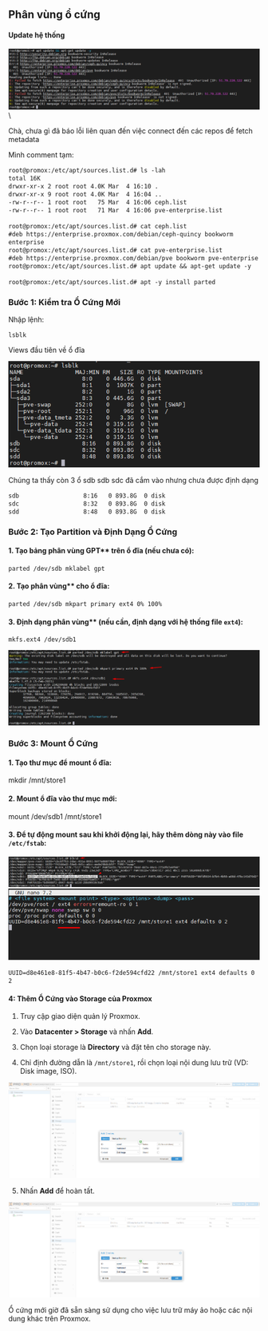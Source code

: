 ## Phân vùng ổ cứng
#### Update hệ thống

  <img src="proxmoximages/Screenshot_15.png">\

Chà, chưa gì đã báo lỗi liên quan đến việc connect đến các repos để fetch metadata

Mình comment tạm:

    root@promox:/etc/apt/sources.list.d# ls -lah
    total 16K
    drwxr-xr-x 2 root root 4.0K Mar  4 16:10 .
    drwxr-xr-x 9 root root 4.0K Mar  4 16:04 ..
    -rw-r--r-- 1 root root   75 Mar  4 16:06 ceph.list
    -rw-r--r-- 1 root root   71 Mar  4 16:06 pve-enterprise.list

    root@promox:/etc/apt/sources.list.d# cat ceph.list
    #deb https://enterprise.proxmox.com/debian/ceph-quincy bookworm enterprise
    root@promox:/etc/apt/sources.list.d# cat pve-enterprise.list
    #deb https://enterprise.proxmox.com/debian/pve bookworm pve-enterprise
    root@promox:/etc/apt/sources.list.d# apt update && apt-get update -y

    root@promox:/etc/apt/sources.list.d# apt -y install parted

### Bước 1: Kiểm tra Ổ Cứng Mới

Nhập lệnh:

    lsblk

Views đầu tiên về ổ đĩa

  <img src="proxmoximages/Screenshot_14.png">

Chúng ta thấy còn 3 ổ sdb sdb sdc đã cắm vào nhưng chưa được định dạng

    sdb                  8:16   0 893.8G  0 disk
    sdc                  8:32   0 893.8G  0 disk
    sdd                  8:48   0 893.8G  0 disk

### Bước 2: Tạo Partition và Định Dạng Ổ Cứng

#### 1. Tạo bảng phân vùng GPT** trên ổ đĩa (nếu chưa có):

    parted /dev/sdb mklabel gpt

#### 2. Tạo phân vùng** cho ổ đĩa:

    parted /dev/sdb mkpart primary ext4 0% 100%

#### 3. Định dạng phân vùng** (nếu cần, định dạng với hệ thống file `ext4`):

    mkfs.ext4 /dev/sdb1

  <img src="proxmoximages/Screenshot_16.png">

### Bước 3: Mount Ổ Cứng

#### 1. Tạo thư mục để mount ổ đĩa:

   mkdir /mnt/store1

#### 2. Mount ổ đĩa vào thư mục mới:

   mount /dev/sdb1 /mnt/store1


#### 3. Để tự động mount sau khi khởi động lại, hãy thêm dòng này vào file `/etc/fstab`:

  <img src="proxmoximages/Screenshot_17.png">
  <img src="proxmoximages/Screenshot_18.png">

    UUID=d8e461e8-81f5-4b47-b0c6-f2de594cfd22 /mnt/store1 ext4 defaults 0 2


#### 4: Thêm Ổ Cứng vào Storage của Proxmox

  1. Truy cập giao diện quản lý Proxmox.

  2. Vào **Datacenter > Storage** và nhấn **Add**.

  3. Chọn loại storage là **Directory** và đặt tên cho storage này.

  4. Chỉ định đường dẫn là `/mnt/store1`, rồi chọn loại nội dung lưu trữ (VD: Disk image, ISO).

  <img src="proxmoximages/Screenshot_19.png">

5. Nhấn **Add** để hoàn tất.

  <img src="proxmoximages/Screenshot_19.png">

Ổ cứng mới giờ đã sẵn sàng sử dụng cho việc lưu trữ máy ảo hoặc các nội dung khác trên Proxmox.